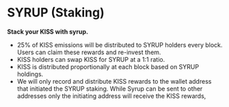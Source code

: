 # SYRUP \(Staking\)

**Stack your KISS with syrup.**

* 25% of KISS emissions will be distributed to SYRUP holders every block. Users can claim these rewards and re-invest them.
* KISS holders can swap KISS for SYRUP at a 1:1 ratio.
* KISS is distributed proportionally at each block based on SYRUP holdings.
* We will only record and distribute KISS rewards to the wallet address that initiated the SYRUP staking. While Syrup can be sent to other addresses only the initiating address will receive the KISS rewards,

